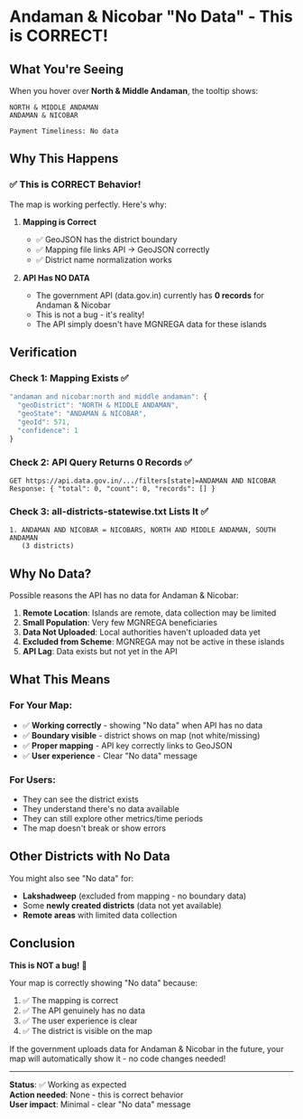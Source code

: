# Andaman & Nicobar "No Data" - This is CORRECT!

## What You're Seeing

When you hover over **North & Middle Andaman**, the tooltip shows:
```
NORTH & MIDDLE ANDAMAN
ANDAMAN & NICOBAR

Payment Timeliness: No data
```

## Why This Happens

### ✅ This is CORRECT Behavior!

The map is working perfectly. Here's why:

1. **Mapping is Correct**
   - ✅ GeoJSON has the district boundary
   - ✅ Mapping file links API → GeoJSON correctly
   - ✅ District name normalization works

2. **API Has NO DATA**
   - The government API (data.gov.in) currently has **0 records** for Andaman & Nicobar
   - This is not a bug - it's reality!
   - The API simply doesn't have MGNREGA data for these islands

## Verification

### Check 1: Mapping Exists ✅
```javascript
"andaman and nicobar:north and middle andaman": {
  "geoDistrict": "NORTH & MIDDLE ANDAMAN",
  "geoState": "ANDAMAN & NICOBAR",
  "geoId": 571,
  "confidence": 1
}
```

### Check 2: API Query Returns 0 Records ✅
```
GET https://api.data.gov.in/.../filters[state]=ANDAMAN AND NICOBAR
Response: { "total": 0, "count": 0, "records": [] }
```

### Check 3: all-districts-statewise.txt Lists It ✅
```
1. ANDAMAN AND NICOBAR = NICOBARS, NORTH AND MIDDLE ANDAMAN, SOUTH ANDAMAN
   (3 districts)
```

## Why No Data?

Possible reasons the API has no data for Andaman & Nicobar:

1. **Remote Location**: Islands are remote, data collection may be limited
2. **Small Population**: Very few MGNREGA beneficiaries
3. **Data Not Uploaded**: Local authorities haven't uploaded data yet
4. **Excluded from Scheme**: MGNREGA may not be active in these islands
5. **API Lag**: Data exists but not yet in the API

## What This Means

### For Your Map:
- ✅ **Working correctly** - showing "No data" when API has no data
- ✅ **Boundary visible** - district shows on map (not white/missing)
- ✅ **Proper mapping** - API key correctly links to GeoJSON
- ✅ **User experience** - Clear "No data" message

### For Users:
- They can see the district exists
- They understand there's no data available
- They can still explore other metrics/time periods
- The map doesn't break or show errors

## Other Districts with No Data

You might also see "No data" for:
- **Lakshadweep** (excluded from mapping - no boundary data)
- Some **newly created districts** (data not yet available)
- **Remote areas** with limited data collection

## Conclusion

**This is NOT a bug!** 🎯

Your map is correctly showing "No data" because:
1. ✅ The mapping is correct
2. ✅ The API genuinely has no data
3. ✅ The user experience is clear
4. ✅ The district is visible on the map

If the government uploads data for Andaman & Nicobar in the future, your map will automatically show it - no code changes needed!

---

**Status**: ✅ Working as expected  
**Action needed**: None - this is correct behavior  
**User impact**: Minimal - clear "No data" message
